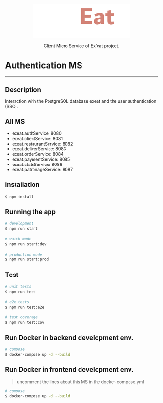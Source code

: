 <p align="center">
  <img src="./exeat-logo.png" width="320" alt="Nest Logo" />
</p>

[circleci-image]: https://img.shields.io/circleci/build/github/nestjs/nest/master?token=abc123def456
[circleci-url]: https://circleci.com/gh/nestjs/nest

  <p align="center">Client Micro Service of Ex'eat project.</p>

  <!--[![Backers on Open Collective](https://opencollective.com/nest/backers/badge.svg)](https://opencollective.com/nest#backer)
  [![Sponsors on Open Collective](https://opencollective.com/nest/sponsors/badge.svg)](https://opencollective.com/nest#sponsor)-->

# Authentication MS

---

## Description

Interaction with the PostgreSQL database exeat and the user authentication (SSO).


## All MS

- exeat.authService: 8080
- exeat.clientService: 8081
- exeat.restaurantService: 8082
- exeat.deliverService: 8083
- exeat.orderService: 8084
- exeat.paymentService: 8085
- exeat.statsService: 8086
- exeat.patronageService: 8087


## Installation

```bash
$ npm install
```

## Running the app

```bash
# development
$ npm run start

# watch mode
$ npm run start:dev

# production mode
$ npm run start:prod
```

## Test

```bash
# unit tests
$ npm run test

# e2e tests
$ npm run test:e2e

# test coverage
$ npm run test:cov
```

## Run Docker in backend development env.

```bash
# compose 
$ docker-compose up -d --build
```


## Run Docker in frontend development env.

> uncomment the lines about this MS in the docker-compose.yml

```bash
# compose 
$ docker-compose up -d --build
```